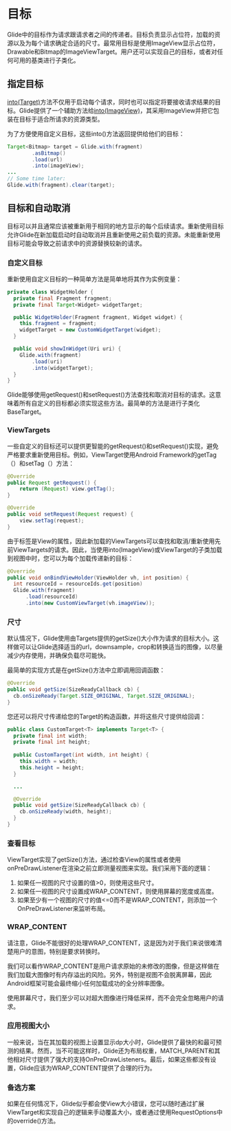 # 目标

Glide中的目标作为请求跟请求者之间的传递者。目标负责显示占位符，加载的资源以及为每个请求确定合适的尺寸。最常用目标是使用ImageView显示占位符，Drawable和Bitmap的ImageViewTarget。用户还可以实现自己的目标，或者对任何可用的基类进行子类化。

## 指定目标

[into(Target)](http://bumptech.github.io/glide/javadocs/400/com/bumptech/glide/RequestBuilder.html#into-Y-)方法不仅用于启动每个请求，同时也可以指定将要接收请求结果的目标。Glide提供了一个辅助方法给[into(ImageView)](http://bumptech.github.io/glide/javadocs/400/com/bumptech/glide/RequestBuilder.html#into-android.widget.ImageView-)，其采用ImageView并把它包装在目标于适合所请求的资源类型。

为了方便使用自定义目标，这些into()方法返回提供给他们的目标：
```java
Target<Bitmap> target = Glide.with(fragment)
        .asBitmap()
        .load(url)
        .into(imageView);
...
// Some time later:
Glide.with(fragment).clear(target);
```

## 目标和自动取消

目标可以并且通常应该被重新用于相同的地方显示的每个后续请求。重新使用目标允许Glide在新加载启动时自动取消并且重新使用之前负载的资源。未能重新使用目标可能会导致之前请求中的资源替换较新的请求。

### 自定义目标

重新使用自定义目标的一种简单方法是简单地将其作为实例变量：
```java
private class WidgetHolder {
  private final Fragment fragment;
  private final Target<Widget> widgetTarget;

  public WidgetHolder(Fragment fragment, Widget widget) {
    this.fragment = fragment;
    widgetTarget = new CustomWidgetTarget(widget);
  }

  public void showInWidget(Uri uri) {
    Glide.with(fragment)
        .load(uri)
        .into(widgetTarget);
  }
}
```

Glide能够使用getRequest()和setRequest()方法查找和取消对目标的请求。这意味着所有自定义的目标都必须实现这些方法。最简单的方法是进行子类化BaseTarget。

### ViewTargets

一些自定义的目标还可以提供更智能的getRequest()和setRequest()实现，避免严格要求重新使用目标。例如，ViewTarget使用Android Framework的getTag（）和setTag（）方法：
```java
@Override
public Request getRequest() {
    return (Request) view.getTag();
}

@Override
public void setRequest(Request request) {
    view.setTag(request);
}
```

由于标签是View的属性，因此新加载的ViewTargets可以查找和取消/重新使用先前ViewTargets的请求。因此，当使用into(ImageView)或ViewTarget的子类加载到视图中时，您可以为每个加载传递新的目标：
```java
@Override
public void onBindViewHolder(ViewHolder vh, int position) {
  int resourceId = resourceIds.get(position)
  Glide.with(fragment)
      .load(resourceId)
      .into(new CustomViewTarget(vh.imageView));
```

### 尺寸

默认情况下，Glide使用由Targets提供的getSize()大小作为请求的目标大小。这样做可以让Glide选择适当的url，downsample，crop和转换适当的图像，以尽量减少内存使用，并确保负载尽可能快。

最简单的实现方式是在getSize()方法中立即调用回调函数：
```java
@Override
public void getSize(SizeReadyCallback cb) {
  cb.onSizeReady(Target.SIZE_ORIGINAL, Target.SIZE_ORIGINAL);
}
```

您还可以将尺寸传递给您的Target的构造函数，并将这些尺寸提供给回调：
```java
public class CustomTarget<T> implements Target<T> {
  private final int width;
  private final int height;
 
  public CustomTarget(int width, int height) {
    this.width = width;
    this.height = height;
  }

  ...

  @Override
  public void getSize(SizeReadyCallback cb) {
    cb.onSizeReady(width, height);
  }
}
```

### 查看目标

ViewTarget实现了getSize()方法，通过检查View的属性或者使用onPreDrawListener在渲染之前立即测量视图来实现。我们采用下面的逻辑：
1. 如果任一视图的尺寸设置的值>0，则使用这些尺寸。
2. 如果任一视图的尺寸设置成WRAP_CONTENT，则使用屏幕的宽度或高度。
3. 如果至少有一个视图的尺寸的值<=0而不是WRAP_CONTENT，则添加一个OnPreDrawListener来监听布局。

### WRAP_CONTENT

请注意，Glide不能很好的处理WRAP_CONTENT，这是因为对于我们来说很难清楚用户的意图，特别是要求转换时。

我们可以看作WRAP_CONTENT是用户请求原始的未修改的图像，但是这样做在我们加载大图像时有内存溢出的风险。另外，特别是视图不会脱离屏幕，因此Android框架可能会最终缩小任何加载成功的全分辨率图像。

使用屏幕尺寸，我们至少可以对超大图像进行降低采样，而不会完全忽略用户的请求。

### 应用视图大小

一般来说，当在其加载的视图上设置显示dp大小时，Glide提供了最快的和最可预测的结果。然而，当不可能这样时，Glide还为布局权重，MATCH_PARENT和其他相对尺寸提供了强大的支持OnPreDrawListeners。最后，如果这些都没有设置，Glide应该为WRAP_CONTENT提供了合理的行为。

### 备选方案

如果在任何情况下，Glide似乎都会使View大小错误，您可以随时通过扩展ViewTarget和实现自己的逻辑来手动覆盖大小，或者通过使用RequestOptions中的override()方法。